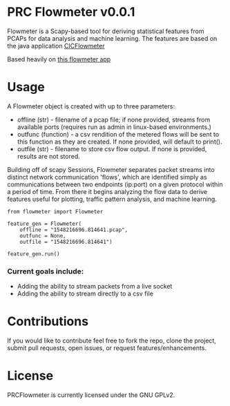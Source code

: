 # PRC Flowmeter v0.0.1
Flowmeter is a Scapy-based tool for deriving statistical features from PCAPs for data analysis and machine learning. The features are based on the java application [CICFlowmeter](https://github.com/ahlashkari/CICFlowMeter/)

Based heavily on [this flowmeter app](https://github.com/alekzandr/flowmeter)

# Usage
A Flowmeter object is created with up to three parameters:

* offline (str) - filename of a pcap file; if none provided, streams from available ports (requires run as admin in linux-based environments.)
* outfunc (function) - a csv rendition of the metered flows will be sent to this function as they are created. If none provided, will default to print().
* outfile (str) - filename to store csv flow output. If none is provided, results are not stored.

Building off of scapy Sessions, Flowmeter separates packet streams into distinct network communication 'flows', which are identified simply as communications between two endpoints (ip:port) on a given protocol within a period of time. From there it begins analyzing the flow data to derive features useful for plotting, traffic pattern analysis, and machine learning.

```
from flowmeter import Flowmeter

feature_gen = Flowmeter(
    offline = "1548216696.814641.pcap",
    outfunc = None,
    outfile = "1548216696.814641")

feature_gen.run()

```

### Current goals include:
* Adding the ability to stream packets from a live socket
* Adding the ability to stream directly to a csv file

# Contributions
If you would like to contribute feel free to fork the repo, clone the project, submit pull requests, open issues, or request features/enhancements.

# License
PRCFlowmeter is currently licensed under the GNU GPLv2.

